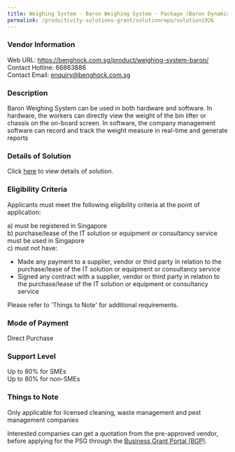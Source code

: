 ```yaml
---
title: Weighing System - Baron Weighing System - Package (Baron Dynamic Load Cell for Bin Lifter)
permalink: /productivity-solutions-grant/solutionrepo/solution1926
---
```


### Vendor Information
Web URL: https://benghock.com.sg/product/weighing-system-baron/ <br>Contact Hotline: 66863886 <br>Contact Email: enquiry@benghock.com.sg <br>

### Description

Baron Weighing System can be used in both hardware and software. In hardware, the workers can directly view the weight of the bin lifter or chassis on the on-board screen. In software, the company management software can record and track the weight measure in real-time and generate reports

### Details of Solution

Click <a href='https://www.gobusiness.gov.sg/images/psg/BENG_HOCK_20200299_Desensitised_Annex_3_Part_1.pdf' target='_blank'>here</a> to view details of solution.

### Eligibility Criteria

Applicants must meet the following eligibility criteria at the point of application:

a) must be registered in Singapore <br>
b) purchase/lease of the IT solution or equipment or consultancy service must be used in Singapore <br>
c) must not have:
- Made any payment to a supplier, vendor or third party in relation to the purchase/lease of the IT solution or equipment or consultancy service
- Signed any contract with a supplier, vendor or third party in relation to the purchase/lease of the IT solution or equipment or consultancy service

Please refer to 'Things to Note' for additional requirements.

### Mode of Payment
Direct Purchase

### Support Level
Up to 80% for SMEs <br>
Up to 80% for non-SMEs

### Things to Note
Only applicable for licensed cleaning, waste management and pest management companies

Interested companies can get a quotation from the pre-approved vendor, before applying for the PSG through the <a target='_blank' href='https://www.businessgrants.gov.sg/'>Business Grant Portal (BGP)</a>.
